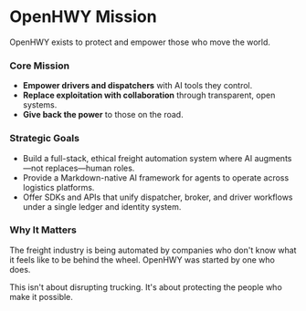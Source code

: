 # OpenHWY Mission

OpenHWY exists to protect and empower those who move the world.

### Core Mission

* **Empower drivers and dispatchers** with AI tools they control.
* **Replace exploitation with collaboration** through transparent, open systems.
* **Give back the power** to those on the road.

### Strategic Goals

* Build a full-stack, ethical freight automation system where AI augments—not replaces—human roles.
* Provide a Markdown-native AI framework for agents to operate across logistics platforms.
* Offer SDKs and APIs that unify dispatcher, broker, and driver workflows under a single ledger and identity system.

### Why It Matters

The freight industry is being automated by companies who don't know what it feels like to be behind the wheel. OpenHWY was started by one who does.

This isn't about disrupting trucking. It's about protecting the people who make it possible.
